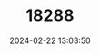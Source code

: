 ---
title: "18288"
category: "Trinomys iheringi"
draft: false
date: 2024-02-22 13:03:50
languages:
  English: ["Ihering's Spiny Rat"]
---